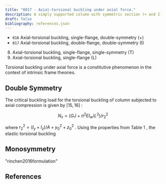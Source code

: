 ```yaml
---
title: "0017 - Axial-torsional buckling under axial force."
description: A simply supported column with symmetric section (+ and I) buckles in torsion under the action of an axial load.
draft: false
bibliography: references.json
---
```


- `016` Axial-torsional buckling, single-flange, double-symmetry (+) <cite keys="battini2002corotational, lecorvec2012nonlinear"></cite>
- `017` Axial-torsional buckling, double-flange, double-symmetry (I) <cite keys="rinchen2016formulation"></cite>

8. Axial-torsional buckling, single-flange, single-symmetry (T)
9. Axial-torsional buckling, single-flange (L)


Torsional buckling under axial force is a constitutive phenomenon in the context of intrinsic frame theories.

## Double Symmetry

The critical buckling load for the torsional buckling of column subjected to axial compression is given by $[15,16]$ :

$$
N_x = \left(G J + \pi^2 E I_w / L^2\right) / r_2^2
$$

where $r_2^2=\left(I_y + I_z\right) / A + y_0^2 + z_0^2$ <cite key="rinchen2020geometric"></cite>. 
Using the properties from Table 1 , the elastic torsional buckling


## Monosymmetry

"rinchen2016formulation"

## References

<div id="bibliography-list"></div>